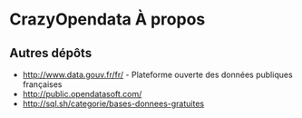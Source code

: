 CrazyOpendata À propos
======================





Autres dépôts
-------------
- http://www.data.gouv.fr/fr/ - Plateforme ouverte des données publiques françaises
- http://public.opendatasoft.com/
- http://sql.sh/categorie/bases-donnees-gratuites

